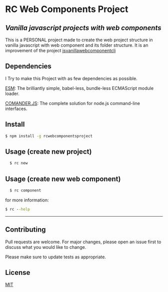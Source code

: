 # RC Web Components Project

## ***Vanilla javascript projects with web components***

This is a PERSONAL project made to create the web project structure in vanilla javascript with web component and its folder structure.
It is an improvement of the project [jsvanillawebcomponentcli](https://github.com/Pepe-Guerrra/jsvanillawebcomponentcli)

## Dependencies

I Try to make this Project with as few dependencies as possible.

[ESM](https://github.com/standard-things/esm): The brilliantly simple, babel-less, bundle-less ECMAScript module loader.

[COMANDER.JS](https://github.com/tj/commander.js#command-arguments): The complete solution for node.js command-line interfaces.

## Install

  ```cmd
  $ npm install -g rcwebcomponentsproject
  ```

## Usage (create new project)

```cmd
  $ rc new 
  ```

  ## Usage (create new web component)

```cmd
  $ rc component
  ```

  for more information:
  ```cmd
  $ rc --help
  ```
  ______________________________________________________________________________________________________

## Contributing
Pull requests are welcome. For major changes, please open an issue first to discuss what you would like to change.

Please make sure to update tests as appropriate.

## License
[MIT](https://choosealicense.com/licenses/mit/)